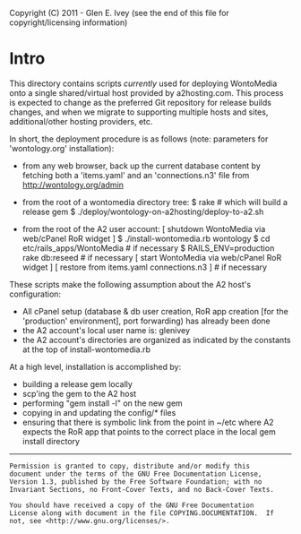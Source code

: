 Copyright (C) 2011 - Glen E. Ivey
  (see the end of this file for copyright/licensing information)

Intro
=====

This directory contains scripts *currently* used for deploying
WontoMedia onto a single shared/virtual host provided by
a2hosting.com.  This process is expected to change as the preferred
Git repository for release builds changes, and when we migrate to
supporting multiple hosts and sites, additional/other hosting
providers, etc.

In short, the deployment procedure is as follows (note: parameters for
'wontology.org' installation):

 * from any web browser, back up the current database content by fetching
   both a 'items.yaml' and an 'connections.n3' file from
   http://wontology.org/admin

 * from the root of a wontomedia directory tree:
      $ rake                                   # which will build a release gem
      $ ./deploy/wontology-on-a2hosting/deploy-to-a2.sh

 * from the root of the A2 user account:
     [  shutdown WontoMedia via web/cPanel RoR widget ]
      $ ./install-wontomedia.rb wontology
      $ cd etc/rails_apps/WontoMedia                   # if necessary
      $ RAILS_ENV=production rake db:reseed            # if necessary
     [  start WontoMedia via web/cPanel RoR widget ]
     [  restore from items.yaml connections.n3 ]       # if necessary


These scripts make the following assumption about the A2 host's configuration:
 * All cPanel setup (database & db user creation, RoR app creation [for
   the 'production' environment], port forwarding) has already been done
 * the A2 account's local user name is:  glenivey
 * the A2 account's directories are organized as indicated by the constants
   at the top of install-wontomedia.rb

At a high level, installation is accomplished by:
 * building a release gem locally
 * scp'ing the gem to the A2 host
 * performing "gem install -l" on the new gem
 * copying in and updating the config/* files
 * ensuring that there is symbolic link from the point in ~/etc where A2
   expects the RoR app that points to the correct place in the local
   gem install directory

----------------------------------------------------------------

    Permission is granted to copy, distribute and/or modify this
    document under the terms of the GNU Free Documentation License,
    Version 1.3, published by the Free Software Foundation; with no
    Invariant Sections, no Front-Cover Texts, and no Back-Cover Texts.

    You should have received a copy of the GNU Free Documentation
    License along with document in the file COPYING.DOCUMENTATION.  If
    not, see <http://www.gnu.org/licenses/>.
